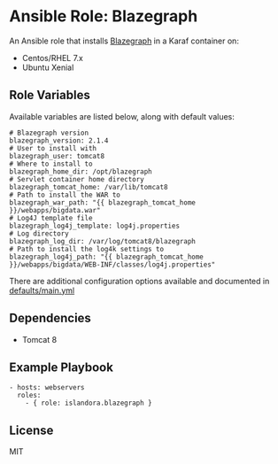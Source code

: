 # Ansible Role: Blazegraph

An Ansible role that installs [Blazegraph](https://www.blazegraph.com/) in a Karaf container on:

* Centos/RHEL 7.x
* Ubuntu Xenial

## Role Variables

Available variables are listed below, along with default values:

```
# Blazegraph version
blazegraph_version: 2.1.4
# User to install with
blazegraph_user: tomcat8
# Where to install to
blazegraph_home_dir: /opt/blazegraph
# Servlet container home directory
blazegraph_tomcat_home: /var/lib/tomcat8
# Path to install the WAR to
blazegraph_war_path: "{{ blazegraph_tomcat_home }}/webapps/bigdata.war"
# Log4J template file
blazegraph_log4j_template: log4j.properties
# Log directory
blazegraph_log_dir: /var/log/tomcat8/blazegraph
# Path to install the log4k settings to
blazegraph_log4j_path: "{{ blazegraph_tomcat_home }}/webapps/bigdata/WEB-INF/classes/log4j.properties"
```

There are additional configuration options available and documented in [defaults/main.yml](defaults/main.yml)

## Dependencies

* Tomcat 8
  
## Example Playbook

    - hosts: webservers
      roles:
        - { role: islandora.blazegraph }

## License

MIT